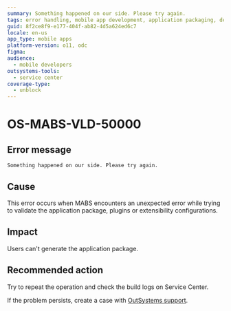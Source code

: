```yaml
---
summary: Something happened on our side. Please try again.
tags: error handling, mobile app development, application packaging, debugging, support
guid: 8f2ce8f9-e177-404f-ab82-4d5a624ed6c7
locale: en-us
app_type: mobile apps
platform-version: o11, odc
figma:
audience:
  - mobile developers
outsystems-tools:
  - service center
coverage-type:
  - unblock
---
```


# OS-MABS-VLD-50000

## Error message

`Something happened on our side. Please try again.`

## Cause

This error occurs when MABS encounters an unexpected error while trying to validate the application package, plugins or extensibility configurations.

## Impact

Users can't generate the application package.

## Recommended action

Try to repeat the operation and check the build logs on Service Center.

If the problem persists, create a case with [OutSystems support](https://www.outsystems.com/support/portal/open-support-case?ErrorCode=OS-MABS-VLD-50000).
